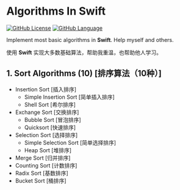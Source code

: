 # Algorithms In Swift

[![GitHub License](https://img.shields.io/badge/license-MIT-blue.svg)](https://github.com/KevinAo22/Algorithms-In-Swift/blob/master/LICENSE)    [![GitHub Language](https://img.shields.io/badge/language-Swift%204-orange.svg)](https://swift.org)

Implement most basic algorithms in **Swift**. Help myself and others.

使用 **Swift** 实现大多数基础算法，帮助我重温，也帮助他人学习。

## 1. Sort Algorithms (10)   [排序算法（10种）]

- Insertion Sort   [插入排序]
    - Simple Insertion Sort   [简单插入排序]
    - Shell Sort   [希尔排序]
- Exchange Sort   [交换排序]
    - Bubble Sort   [冒泡排序]
    - Quicksort   [快速排序]
- Selection Sort   [选择排序]
    - Simple Selection Sort   [简单选择排序]
    - Heap Sort   [堆排序]
- Merge Sort   [归并排序]
- Counting Sort   [计数排序]
- Radix Sort   [基数排序]
- Bucket Sort   [桶排序]